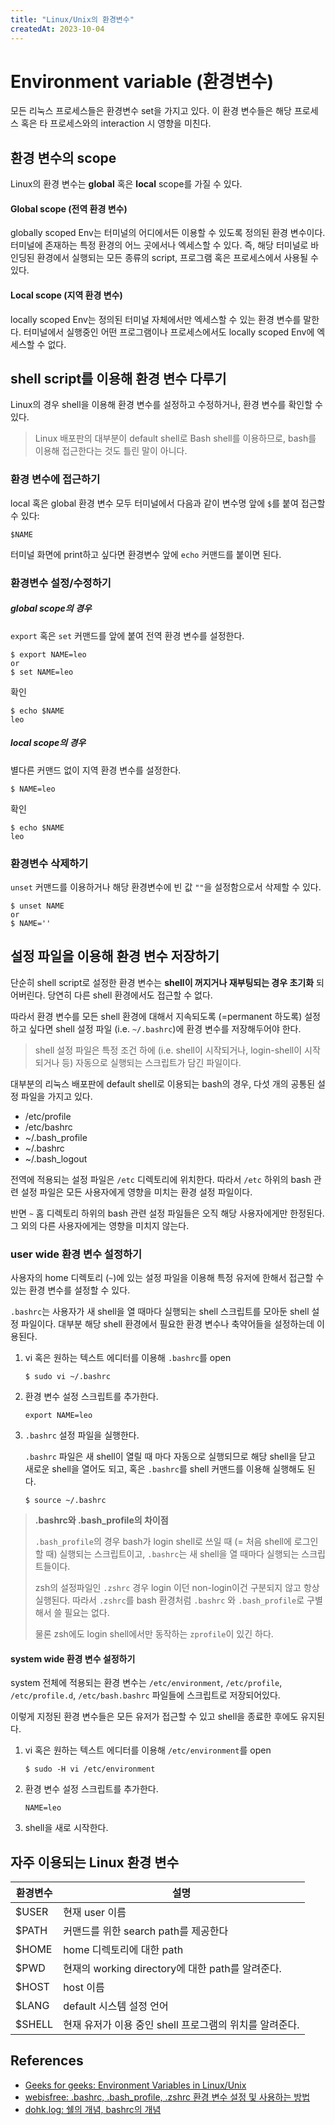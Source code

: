 ```yaml
---
title: "Linux/Unix의 환경변수"
createdAt: 2023-10-04
---
```



# Environment variable (환경변수)

모든 리눅스 프로세스들은 환경변수 set을 가지고 있다. 이 환경 변수들은 해당 프로세스 혹은 타 프로세스와의 interaction 시 영향을 미친다. 



## 환경 변수의 scope

Linux의 환경 변수는 **global** 혹은 **local** scope를 가질 수 있다.

#### Global scope (전역 환경 변수)

globally scoped Env는 터미널의 어디에서든 이용할 수 있도록 정의된 환경 변수이다. 터미널에 존재하는 특정 환경의 어느 곳에서나 엑세스할 수 있다. 즉, 해당 터미널로 바인딩된 환경에서 실행되는 모든 종류의 script, 프로그램 혹은 프로세스에서 사용될 수 있다.

#### Local scope (지역 환경 변수)

locally scoped Env는 정의된 터미널 자체에서만 엑세스할 수 있는 환경 변수를 말한다. 터미널에서 실행중인 어떤 프로그램이나 프로세스에서도 locally scoped Env에 엑세스할 수 없다.



## shell script를 이용해 환경 변수 다루기

Linux의 경우 shell을 이용해 환경 변수를 설정하고 수정하거나, 환경 변수를 확인할 수 있다. 

>  Linux 배포판의 대부분이 default shell로 Bash shell를 이용하므로, bash를 이용해 접근한다는 것도 틀린 말이 아니다.



### 환경 변수에 접근하기

local 혹은 global 환경 변수 모두 터미널에서 다음과 같이 변수명 앞에 `$`를 붙여 접근할 수 있다:

``` shell
$NAME
```

터미널 화면에 print하고 싶다면 환경변수 앞에 `echo` 커맨드를 붙이면 된다.



### 환경변수 설정/수정하기 

##### global scope의 경우

`export` 혹은 `set` 커맨드를 앞에 붙여 전역 환경 변수를 설정한다.

```shell
$ export NAME=leo
or
$ set NAME=leo
```

확인

``` shell
$ echo $NAME
leo
```

##### local scope의 경우

별다른 커맨드 없이 지역 환경 변수를 설정한다.

``` shell
$ NAME=leo
```

확인

``` shell
$ echo $NAME
leo
```



### 환경변수 삭제하기

`unset` 커맨드를 이용하거나 해당 환경변수에 빈 값 `""`을 설정함으로서 삭제할 수 있다.

``` shell
$ unset NAME
or 
$ NAME=''
```



## 설정 파일을 이용해 환경 변수 저장하기

단순히 shell script로 설정한 환경 변수는 **shell이 꺼지거나 재부팅되는 경우 초기화** 되어버린다. 당연히 다른 shell 환경에서도 접근할 수 없다. 

따라서 환경 변수를 모든 shell 환경에 대해서 지속되도록 (=permanent 하도록) 설정하고 싶다면 shell 설정 파일 (i.e. `~/.bashrc`)에 환경 변수를 저장해두어야 한다. 

> shell 설정 파일은 특정 조건 하에 (i.e. shell이 시작되거나, login-shell이 시작되거나 등) 자동으로 실행되는 스크립트가 담긴 파일이다.



대부분의 리눅스 배포판에 default shell로 이용되는 bash의 경우, 다섯 개의 공통된 설정 파일을 가지고 있다.

- /etc/profile
- /etc/bashrc
- ~/.bash_profile
- ~/.bashrc
- ~/.bash_logout

전역에 적용되는 설정 파일은 `/etc` 디렉토리에 위치한다. 따라서 `/etc` 하위의 bash 관련 설정 파일은 모든 사용자에게 영향을 미치는 환경 설정 파일이다.

반면 `~` 홈 디렉토리 하위의 bash 관련 설정 파일들은 오직 해당 사용자에게만 한정된다. 그 외의 다른 사용자에게는 영향을 미치지 않는다.



### user wide 환경 변수 설정하기

사용자의 home 디렉토리 (`~`)에 있는 설정 파일을 이용해 특정 유저에 한해서 접근할 수 있는 환경 변수를 설정할 수 있다. 

`.bashrc`는 사용자가 새 shell을 열 때마다 실행되는 shell 스크립트를 모아둔 shell 설정 파일이다. 대부분 해당 shell 환경에서 필요한 환경 변수나 축약어들을 설정하는데 이용된다.

1. vi 혹은 원하는 텍스트 에디터를 이용해 `.bashrc`를 open

   ``` shell
   $ sudo vi ~/.bashrc
   ```

2. 환경 변수 설정 스크립트를 추가한다.

   ``` shell
   export NAME=leo
   ```

3. `.bashrc` 설정 파일을 실행한다. 

   `.bashrc` 파일은 새 shell이 열릴 때 마다 자동으로 실행되므로 해당 shell을 닫고 새로운 shell을 열어도 되고, 혹은 `.bashrc`를 shell 커맨드를 이용해 실행해도 된다.

   ``` shell
   $ source ~/.bashrc
   ```



> **.bashrc와 .bash_profile의 차이점**
>
> `.bash_profile`의 경우 bash가 login shell로 쓰일 때 (= 처음 shell에 로그인할 때) 실행되는 스크립트이고, `.bashrc`는 새 shell을 열 때마다 실행되는 스크립트들이다.
>
> zsh의 설정파일인 `.zshrc` 경우 login 이던 non-login이건 구분되지 않고 항상 실행된다. 따라서 `.zshrc`를 bash 환경처럼 `.bashrc` 와 `.bash_profile`로 구별해서 쓸 필요는 없다. 
>
> 물론 zsh에도 login shell에서만 동작하는 `zprofile`이 있긴 하다.



#### system wide 환경 변수 설정하기

system 전체에 적용되는 환경 변수는 `/etc/environment`, `/etc/profile`, `/etc/profile.d`, `/etc/bash.bashrc` 파일들에 스크립트로 저장되어있다.

이렇게 지정된 환경 변수들은 모든 유저가 접근할 수 있고 shell을 종료한 후에도 유지된다. 

1. vi 혹은 원하는 텍스트 에디터를 이용해 `/etc/environment`를 open

   ``` shell
   $ sudo -H vi /etc/environment
   ```

2. 환경 변수 설정 스크립트를 추가한다.

   ``` shell
   NAME=leo
   ```

3. shell을 새로 시작한다.



## 자주 이용되는 Linux 환경 변수

| 환경변수 | 설명                                                    |
| -------- | ------------------------------------------------------- |
| $USER    | 현재 user 이름                                          |
| $PATH    | 커맨드를 위한 search path를 제공한다                    |
| $HOME    | home 디렉토리에 대한 path                               |
| $PWD     | 현재의 working directory에 대한 path를 알려준다.        |
| $HOST    | host 이름                                               |
| $LANG    | default 시스템 설정 언어                                |
| $SHELL   | 현재 유저가 이용 중인 shell 프로그램의 위치를 알려준다. |





## References

- [Geeks for geeks: Environment Variables in Linux/Unix](https://www.geeksforgeeks.org/environment-variables-in-linux-unix/)
- [webisfree: .bashrc, .bash_profile, .zshrc 환경 변수 설정 및 사용하는 방법](https://webisfree.com/2022-10-07/bashrc-bash-profile-zshrc-환경-변수-설정-및-사용하는-방법)
- [dohk.log: 쉘의 개념, bashrc의 개념](https://dohk.tistory.com/191)